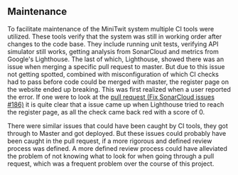 ## Maintenance
To facilitate maintenance of the MiniTwit system multiple CI tools were utilized. These tools verify that the system was still in working order after changes to the code base. They include running unit tests, verifying API simulator still works, getting analysis from SonarCloud and metrics from Google's Lighthouse. 
The last of which, Lighthouse, showed there was an issue when merging a specific pull request to master. 
But due to this issue not getting spotted, combined with misconfiguration of which CI checks had to pass before code could be merged with master, the register page on the website ended up breaking. This was first realized when a user reported the error. 
If one were to look at the [pull request (Fix SonarCloud issues #186)](https://github.com/jlndk/devoops/pull/186) it is quite clear that a issue came up when Lighthouse tried to reach the register page, as all the check came back red with a score of 0. 

There were similar issues that could have been caught by CI tools, they got through to Master and got deployed. But these issues could probably have been caught in the pull request, if a more rigorous and defined review process was defined. 
A more defined review process could have alleviated the problem of not knowing what to look for when going through a pull request, which was a frequent problem over the course of this project.